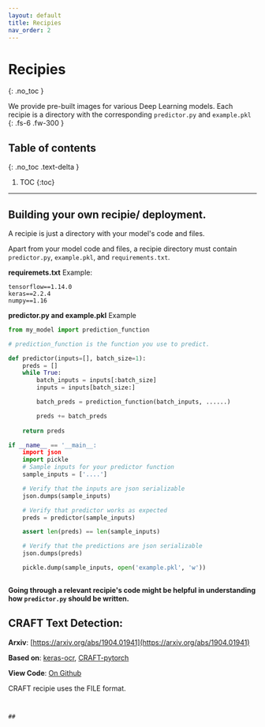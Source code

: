 ```yaml
---
layout: default
title: Recipies
nav_order: 2
---
```


# Recipies
{: .no_toc }

We provide pre-built images for various Deep Learning models. Each recipie is a directory with the corresponding `predictor.py` and `example.pkl` 
{: .fs-6 .fw-300 }

## Table of contents
{: .no_toc .text-delta }

1. TOC
{:toc}

---

## Building your own recipie/ deployment.
A recipie is just a directory with your model's code and files.

Apart from your model code and files, a recipie directory must contain `predictor.py`, `example.pkl`, and `requirements.txt`.

**requiremets.txt**
Example:
```
tensorflow==1.14.0
keras==2.2.4
numpy==1.16
```

**predictor.py and example.pkl**
Example
```python
from my_model import prediction_function

# prediction_function is the function you use to predict.

def predictor(inputs=[], batch_size=1):
    preds = []
    while True:
        batch_inputs = inputs[:batch_size]
        inputs = inputs[batch_size:]

        batch_preds = prediction_function(batch_inputs, ......)

        preds += batch_preds
    
    return preds

if __name__ == '__main__:
    import json
    import pickle
    # Sample inputs for your predictor function
    sample_inputs = ['....']

    # Verify that the inputs are json serializable
    json.dumps(sample_inputs)

    # Verify that predictor works as expected
    preds = predictor(sample_inputs)

    assert len(preds) == len(sample_inputs)

    # Verify that the predictions are json serializable
    json.dumps(preds)

    pickle.dump(sample_inputs, open('example.pkl', 'w'))
    
```

**Going through a relevant recipie's code might be helpful in understanding how `predictor.py` should be written.**


## CRAFT Text Detection:

**Arxiv**: [https://arxiv.org/abs/1904.01941](https://arxiv.org/abs/1904.01941)

**Based on**: [keras-ocr](https://github.com/faustomorales/keras-ocr/), [CRAFT-pytorch](https://github.com/clovaai/CRAFT-pytorch)

**View Code**: [On Github](https://github.com/notAI-tech/fastDeploy/tree/prototype/recipies/craft_text_detection)

CRAFT recipie uses the FILE format.

```


## 